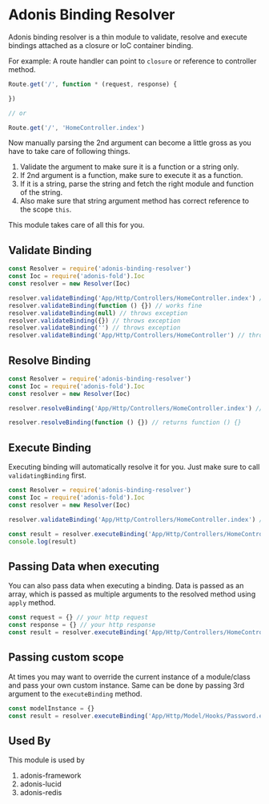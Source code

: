 # Adonis Binding Resolver

Adonis binding resolver is a thin module to validate, resolve and execute
bindings attached as a closure or IoC container binding. 

For example: A route handler can point to `closure` or reference to controller method.

```javascript
Route.get('/', function * (request, response) {

})

// or 

Route.get('/', 'HomeController.index')
```


Now manually parsing the 2nd argument can become a little gross as you have to take care of following things.

1. Validate the argument to make sure it is a function or a string only.
2. If 2nd argument is a function, make sure to execute it as a function.
3. If it is a string, parse the string and fetch the right module and function of the string.
4. Also make sure that string argument method has correct reference to the scope `this`.

This module takes care of all this for you.

## Validate Binding
```javascript
const Resolver = require('adonis-binding-resolver')
const Ioc = require('adonis-fold').Ioc
const resolver = new Resolver(Ioc)

resolver.validateBinding('App/Http/Controllers/HomeController.index') // works fine
resolver.validateBinding(function () {}) // works fine
resolver.validateBinding(null) // throws exception
resolver.validateBinding({}) // throws exception
resolver.validateBinding('') // throws exception
resolver.validateBinding('App/Http/Controllers/HomeController') // throws exception, since method is not defined
```


## Resolve Binding
```javascript
const Resolver = require('adonis-binding-resolver')
const Ioc = require('adonis-fold').Ioc
const resolver = new Resolver(Ioc)

resolver.resolveBinding('App/Http/Controllers/HomeController.index') // returns {instance: HomeController, method: 'index'}

resolver.resolveBinding(function () {}) // returns function () {}
```

## Execute Binding

Executing binding will automatically resolve it for you. Just make sure to call `validatingBinding` first.

```javascript
const Resolver = require('adonis-binding-resolver')
const Ioc = require('adonis-fold').Ioc
const resolver = new Resolver(Ioc)

resolver.validateBinding('App/Http/Controllers/HomeController.index') // make sure binding is fine

const result = resolver.executeBinding('App/Http/Controllers/HomeController.index')
console.log(result)
```


## Passing Data when executing

You can also pass data when executing a binding. Data is passed as an array, which is passed as multiple arguments to the resolved method using `apply` method.

```javascript
const request = {} // your http request
const response = {} // your http response
const result = resolver.executeBinding('App/Http/Controllers/HomeController.index', [request, response])
```

## Passing custom scope

At times you may want to override the current instance of a module/class and pass your own custom instance. Same can be done by passing 3rd argument to the `executeBinding` method.

```javascript
const modelInstance = {}
const result = resolver.executeBinding('App/Http/Model/Hooks/Password.encrypt', [], modelInstance)
```


## Used By

This module is used by

1. adonis-framework
2. adonis-lucid
3. adonis-redis
